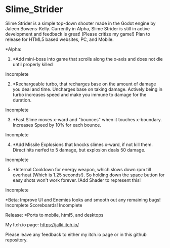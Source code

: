 # Slime_Strider
Slime Strider is a simple top-down shooter made in the Godot engine by Jaleen Bowens-Kelly. Currently in Alpha, Slime Strider is still in active development and feedback is great! (Please critize my game!) Plan to release for HTML5 based websites, PC, and Mobile.

*Alpha:
1) *Add mini-boss into game that scrolls along the x-axis and does not die until properly killed

  Incomplete
  
2) *Rechargeable turbo, that recharges base on the amount of damage you deal and time. Uncharges base on taking damage. Actively being in turbo increases speed and make you immune to damage for the duration.

  Incomplete
  
3) *Fast Slime moves x-ward and "bounces" when it touches x-boundary. Increases Speed by 10% for each bounce.

  Incomplete
  
4) *Add Missile Explosions that knocks slimes x-ward, if not kill them. Direct hits nerfed to 5 damage, but explosion deals 50 damage.

  Incomplete
  
5) *Internal Cooldown for energy weapon, which slows down rpm till overheat (Which is 1.25 seconds!). So holding down the space button for easy shots won't work forever. !Add Shader to represent this!

  Incomplete

*Beta:
Improve UI and Enemies looks and smooth out any remaining bugs!
  Incomplete
Scoreboards!
  Incomplete

Release:
*Ports to mobile, html5, and desktops

My Itch.io page:
https://jalki.itch.io/

Please leave any feedback to either my itch.io page or in this github repository.
